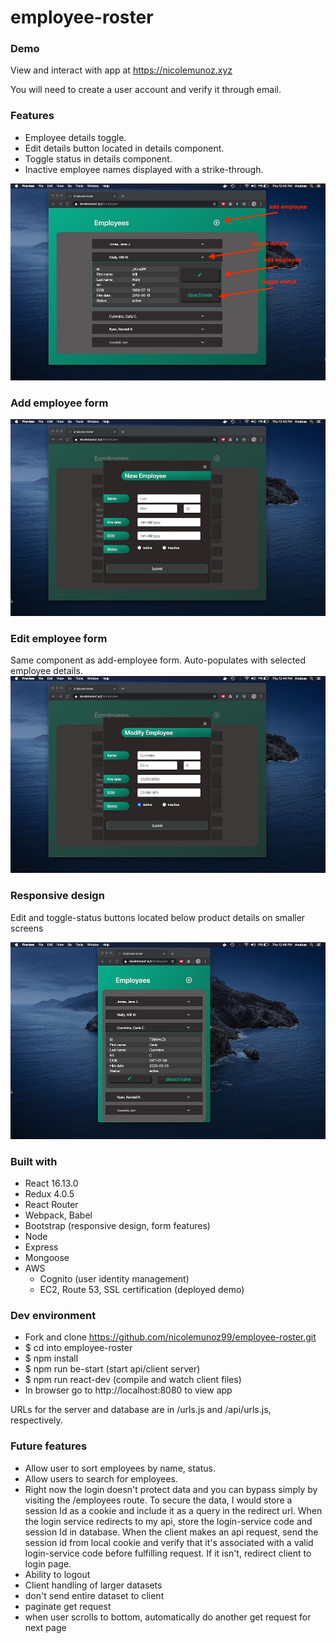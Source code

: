 # employee-roster

### Demo
View and interact with app at https://nicolemunoz.xyz

You will need to create a user account and verify it through email.

### Features
- Employee details toggle. 
- Edit details button located in details component.
- Toggle status in details component.
- Inactive employee names displayed with a strike-through.


![features](https://github.com/nicolemunoz99/employee-roster/blob/master/readme-files/details.jpg)


### Add employee form
![add_form](https://github.com/nicolemunoz99/employee-roster/blob/master/readme-files/add-employee.jpg)

### Edit employee form
Same component as add-employee form. Auto-populates with selected employee details.
![edit_form](https://github.com/nicolemunoz99/employee-roster/blob/master/readme-files/edit-employee.jpg)

### Responsive design
Edit and toggle-status buttons located below product details on smaller screens

![responsive](https://github.com/nicolemunoz99/employee-roster/blob/master/readme-files/responsive.jpg)


### Built with
- React 16.13.0
- Redux 4.0.5
- React Router
- Webpack, Babel
- Bootstrap (responsive design, form features)
- Node
- Express
- Mongoose
- AWS
  - Cognito (user identity management)
  - EC2, Route 53, SSL certification (deployed demo)


### Dev environment
- Fork and clone https://github.com/nicolemunoz99/employee-roster.git
- $ cd into employee-roster
- $ npm install
- $ npm run be-start (start api/client server)
- $ npm run react-dev (compile and watch client files)
- In browser go to http://localhost:8080 to view app

URLs for the server and database are in /urls.js and /api/urls.js, respectively.

### Future features
- Allow user to sort employees by name, status.
- Allow users to search for employees.
- Right now the login doesn't protect data and you can bypass simply by visiting the /employees route. To secure the data,
I would store a session Id as a cookie and include it as a query in the redirect url. When the login service redirects to my api,
store the login-service code and session Id in database. When the client makes an api request, send the session id from local
cookie and verify that it's associated with a valid login-service code before fulfilling request. If it isn't, redirect client
to login page.
- Ability to logout
- Client handling of larger datasets
 - don't send entire dataset to client
 - paginate get request
 - when user scrolls to bottom, automatically do another get request for next page
